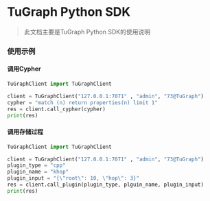 
# TuGraph Python SDK

> 此文档主要是TuGraph Python SDK的使用说明


### **使用示例**

#### 调用Cypher

```python
TuGraphClient import TuGraphClient

client = TuGraphClient("127.0.0.1:7071" , "admin", "73@TuGraph")
cypher = "match (n) return properties(n) limit 1"
res = client.call_cypher(cypher)
print(res)
```

#### 调用存储过程

```python
TuGraphClient import TuGraphClient

client = TuGraphClient("127.0.0.1:7071" , "admin", "73@TuGraph")
plugin_type = "cpp"
plugin_name = "khop"
plugin_input = "{\"root\": 10, \"hop\": 3}"
res = client.call_plugin(plugin_type, plguin_name, plugin_input)
print(res)
```

